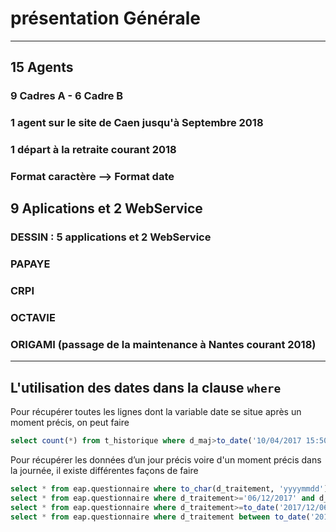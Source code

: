 # présentation Générale

----

## 15 Agents 

### 9 Cadres A - 6 Cadre B
### 1 agent sur le site de Caen jusqu'à Septembre 2018
### 1 départ à la retraite courant 2018
### Format caractère --> Format date

## 9 Aplications et 2 WebService
### DESSIN : 5 applications et 2 WebService
### PAPAYE
### CRPI
### OCTAVIE
### ORIGAMI (passage de la maintenance à Nantes courant 2018)

----

## L'utilisation des dates dans la clause `where`
Pour récupérer toutes les lignes dont la variable date se situe après un moment précis, on peut faire
```sql
select count(*) from t_historique where d_maj>to_date('10/04/2017 15:50:00','dd/mm/yyyy hh24:mi:ss');
```
Pour récupérer les données d’un jour précis voire d'un moment précis dans la journée, il existe différentes façons de faire
```sql
select * from eap.questionnaire where to_char(d_traitement, 'yyyymmdd')='20170320';
select * from eap.questionnaire where d_traitement>='06/12/2017' and d_traitement<'07/12/2017';
select * from eap.questionnaire where d_traitement>=to_date('2017/12/06 09:32:00', 'yyyy/mm/dd hh24:mi:ss')and d_traitement<to_date('2017/12/06 18:00:00', 'yyyy/mm/dd hh24:mi:ss');
select * from eap.questionnaire where d_traitement between to_date('2017/12/06 09:30:00', 'yyyy/mm/dd hh24:mi:ss') and to_date('2017/12/06 18:00:00', 'yyyy/mm/dd hh24:mi:ss');
```
